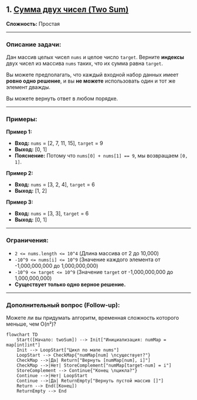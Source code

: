 ## 1. [Сумма двух чисел (Two Sum)](https://leetcode.com/problems/two-sum/description/)

**Сложность:** Простая

---

### Описание задачи:

Дан массив целых чисел `nums` и целое число `target`. Верните **индексы** двух чисел из массива `nums` таких, что их сумма равна `target`.

Вы можете предполагать, что каждый входной набор данных имеет **ровно одно решение**, и вы **не можете** использовать один и тот же элемент дважды.

Вы можете вернуть ответ в любом порядке.

---

### Примеры:

**Пример 1:**
*   **Вход:** `nums` = [2, 7, 11, 15], `target` = 9
*   **Выход:** [0, 1]
*   **Пояснение:** Потому что `nums[0] + nums[1] == 9`, мы возвращаем `[0, 1]`.

**Пример 2:**
*   **Вход:** `nums` = [3, 2, 4], `target` = 6
*   **Выход:** [1, 2]

**Пример 3:**
*   **Вход:** `nums` = [3, 3], `target` = 6
*   **Выход:** [0, 1]

---

### Ограничения:

*   `2 <= nums.length <= 10^4` (Длина массива от 2 до 10,000)
*   `-10^9 <= nums[i] <= 10^9` (Значение каждого элемента от -1,000,000,000 до 1,000,000,000)
*   `-10^9 <= target <= 10^9` (Значение `target` от -1,000,000,000 до 1,000,000,000)
*   **Существует только одно верное решение.**

---

### Дополнительный вопрос (Follow-up):

Можете ли вы придумать алгоритм, временная сложность которого меньше, чем O(n²)?

```mermaid
flowchart TD
    Start([Начало: twoSum]) --> Init["Инициализация: numMap = map[int]int"]
    Init --> LoopStart["Цикл по мапе nums"]
    LoopStart --> CheckMap{"numMap[num] \nсуществует?"}
    CheckMap -->|Да| Return["Вернуть [numMap[num], i]"]
    CheckMap -->|Нет| StoreComplement["numMap[target-num] = i"]
    StoreComplement --> Continue{"Конец \nцикла?"}
    Continue -->|Нет| LoopStart
    Continue -->|Да| ReturnEmpty["Вернуть пустой массив []"]
    Return --> End([Конец])
    ReturnEmpty --> End
```